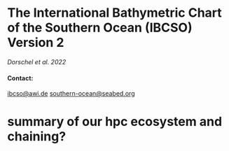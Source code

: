 # The International Bathymetric Chart of the Southern Ocean (IBCSO) Version 2

*Dorschel et al. 2022*

#### Contact:

ibcso@awi.de
southern-ocean@seabed.org

# summary of our hpc ecosystem and chaining?
